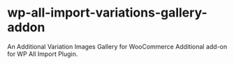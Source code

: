 # wp-all-import-variations-gallery-addon
An Additional Variation Images Gallery for WooCommerce Additional add-on for WP All Import Plugin.